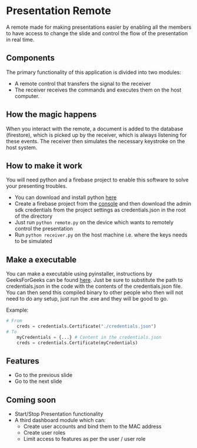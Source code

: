 # Presentation Remote

A remote made for making presentations easier by enabling all the members to have access to change the slide and control the flow of the presentation in real time.

## Components
The primary functionality of this application is divided into two modules:
- A remote control that transfers the signal to the receiver
- The receiver receives the commands and executes them on the host computer.

## How the magic happens
When you interact with the remote, a document is added to the database (firestore), which is picked up by the receiver, which is always listening for these events. The receiver then simulates the necessary keystroke on the host system.

## How to make it work
You will need python and a firebase project to enable this software to solve your presenting troubles.
- You can download and install python [here](https://www.python.org/downloads/)
- Create a firebase project from the [console](https://console.firebase.google.com/) and then download the admin sdk credentials from the project settings as credentials.json in the root of the directory
- Just run `python remote.py` on the device which wants to remotely control the presentation
- Run `python receiver.py` on the host machine i.e. where the keys needs to be simulated

## Make a executable
You can make a executable using pyinstaller, instructions by GeeksForGeeks can be found [here](https://www.geeksforgeeks.org/convert-python-script-to-exe-file/). Just be sure to substitute the path to credentials.json in the code with the contents of the credentials.json file. You can then send this compiled binary to other people who then will not need to do any setup, just run the .exe and they will be good to go.

Example:
```py
# From
	creds = credentials.Certificate("./credentials.json")
# To
	myCredentials = {...} # Content in the credentials.json
	creds = credentials.Certificate(myCredentials)
```

## Features
- Go to the previous slide
- Go to the next slide

## Coming soon
- Start/Stop Presentation functionality
- A third dashboard module which can:
	- Create user accounts and bind them to the MAC address
	- Create user roles
	- Limit access to features as per the user / user role
